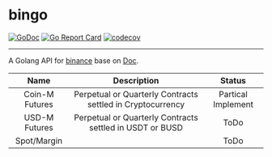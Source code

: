 # bingo

[![GoDoc](https://godoc.org/github.com/h9896/bingo?status.svg)](https://godoc.org/github.com/h9896/bingo)
[![Go Report Card](https://goreportcard.com/badge/github.com/h9896/bingo)](https://goreportcard.com/report/github.com/h9896/bingo)
[![codecov](https://codecov.io/gh/h9896/bingo/branch/main/graph/badge.svg)](https://codecov.io/gh/h9896/bingo)

---

A Golang API for [binance](https://www.binance.com) base on [Doc](https://binance-docs.github.io/apidocs/delivery/en/#change-log).

|      Name      |                        Description                         |       Status       |
| :------------: | :--------------------------------------------------------: | :----------------: |
| Coin-M Futures | Perpetual or Quarterly Contracts settled in Cryptocurrency | Partical Implement |
| USD-M Futures  |  Perpetual or Quarterly Contracts settled in USDT or BUSD  |        ToDo        |
|  Spot/Margin   |                                                            |        ToDo        |
